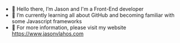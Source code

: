- 👋 Hello there, I’m Jason and I'm a Front-End developer
- 🌱 I’m currently learning all about GitHub and becoming familiar with some Javascript frameworks
- 🎱 For more information, please visit my website https://www.jasonvlahos.com

<!---
Jayv94/Jayv94 is a ✨ special ✨ repository because its `README.md` (this file) appears on your GitHub profile.
You can click the Preview link to take a look at your changes.
--->
